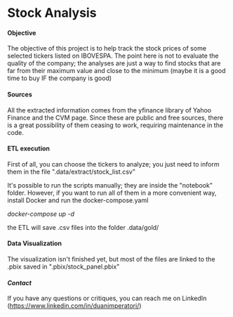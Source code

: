 # **Stock Analysis**

#### **Objective**
The objective of this project is to help track the stock prices of some selected tickers listed on IBOVESPA. The point here is not to evaluate the quality of the company; the analyses are just a way to find stocks that are far from their maximum value and close to the minimum (maybe it is a good time to buy IF the company is good)

#### **Sources**
All the extracted information comes from the yfinance library of Yahoo Finance and the CVM page. Since these are public and free sources, there is a great possibility of them ceasing to work, requiring maintenance in the code.

#### **ETL execution**
First of all, you can choose the tickers to analyze; you just need to inform them in the file  ".data/extract/stock_list.csv"

It's possible to run the scripts manually; they are inside the "notebook" folder. However, if you want to run all of them in a more convenient way, install Docker and run the docker-compose.yaml

*docker-compose up -d*

the ETL will save .csv files into the folder .data/gold/

#### **Data Visualization**
The visualization isn't finished yet, but most of the files are linked to the .pbix saved in ".pbix/stock_panel.pbix"


#### *Contact*
If you have any questions or critiques, you can reach me on LinkedIn (https://www.linkedin.com/in/duanimperatori/)

